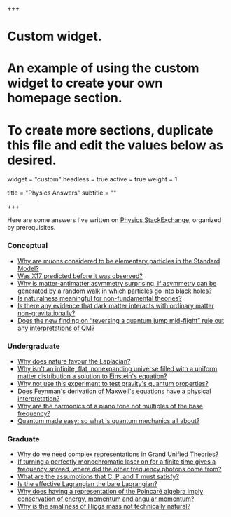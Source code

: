+++
# Custom widget.
# An example of using the custom widget to create your own homepage section.
# To create more sections, duplicate this file and edit the values below as desired.
widget = "custom"
headless = true
active = true
weight = 1

title = "Physics Answers"
subtitle = ""

+++

Here are some answers I've written on [Physics StackExchange](https://physics.stackexchange.com/users/83398/knzhou), organized by prerequisites.

### Conceptual 
- [Why are muons considered to be elementary particles in the Standard Model?](https://physics.stackexchange.com/a/274942/83398)
- [Was X17 predicted before it was observed?](https://physics.stackexchange.com/a/516532/83398)
- [Why is matter-antimatter asymmetry surprising, if asymmetry can be generated by a random walk in which particles go into black holes?](https://physics.stackexchange.com/a/505692/83398)
- [Is naturalness meaningful for non-fundamental theories?](https://physics.stackexchange.com/a/467708/83398)
- [Is there any evidence that dark matter interacts with ordinary matter non-gravitationally?](https://physics.stackexchange.com/a/522786/83398)
- [Does the new finding on “reversing a quantum jump mid-flight” rule out any interpretations of QM?](https://physics.stackexchange.com/a/484681/83398)

### Undergraduate
- [Why does nature favour the Laplacian?](https://physics.stackexchange.com/a/476182/83398)
- [Why isn't an infinite, flat, nonexpanding universe filled with a uniform matter distribution a solution to Einstein's equation?](https://physics.stackexchange.com/a/430442/83398)
- [Why not use this experiment to test gravity's quantum properties?](https://physics.stackexchange.com/a/525414/83398)
- [Does Feynman's derivation of Maxwell's equations have a physical interpretation?](https://physics.stackexchange.com/a/391756/83398)
- [Why are the harmonics of a piano tone not multiples of the base frequency?](https://physics.stackexchange.com/a/268571/83398)
- [Quantum made easy: so what is quantum mechanics all about?](https://physics.stackexchange.com/a/421939/83398)

### Graduate
- [Why do we need complex representations in Grand Unified Theories?](https://physics.stackexchange.com/a/403960/83398)
- [If turning a perfectly monochromatic laser on for a finite time gives a frequency spread, where did the other frequency photons come from?](https://physics.stackexchange.com/a/524430/83398)
- [What are the assumptions that C, P, and T must satisfy?](https://physics.stackexchange.com/a/429516/83398)
- [Is the effective Lagrangian the bare Lagrangian?](https://physics.stackexchange.com/a/408762/83398)
- [Why does having a representation of the Poincaré algebra imply conservation of energy, momentum and angular momentum?](https://physics.stackexchange.com/a/545152/83398)
- [Why is the smallness of Higgs mass not technically natural?](https://physics.stackexchange.com/a/499121/83398)